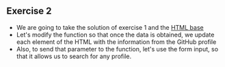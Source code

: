 ## **Exercise 2**

- We are going to take the solution of exercise 1 and the [HTML base](./ex_02/index.html)
- Let's modify the function so that once the data is obtained, we update each element of the HTML with the information from the GitHub profile
- Also, to send that parameter to the function, let's use the form input, so that it allows us to search for any profile.
